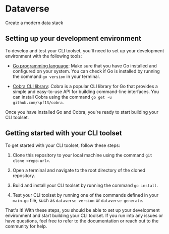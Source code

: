 # Dataverse

Create a modern data stack 

## Setting up your development environment

To develop and test your CLI toolset, you'll need to set up your development environment with the following tools:

- [Go programming language](https://golang.org/doc/install): Make sure that you have Go installed and configured on your system. You can check if Go is installed by running the command `go version` in your terminal.

- [Cobra CLI library](https://github.com/spf13/cobra): Cobra is a popular CLI library for Go that provides a simple and easy-to-use API for building command-line interfaces. You can install Cobra using the command `go get -u github.com/spf13/cobra`.

Once you have installed Go and Cobra, you're ready to start building your CLI toolset.

## Getting started with your CLI toolset

To get started with your CLI toolset, follow these steps:

1. Clone this repository to your local machine using the command `git clone <repo-url>`.

2. Open a terminal and navigate to the root directory of the cloned repository.

3. Build and install your CLI toolset by running the command `go install`.

4. Test your CLI toolset by running one of the commands defined in your `main.go` file, such as `dataverse version` or `dataverse generate`.

That's it! With these steps, you should be able to set up your development environment and start building your CLI toolset. If you run into any issues or have questions, feel free to refer to the documentation or reach out to the community for help.
